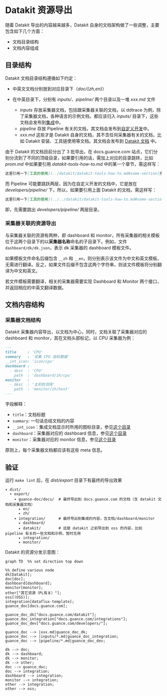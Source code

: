 # Datakit 资源导出

随着 Datakit 导出的内容越来越多，Datakit 自身的文档架构做了一些调整，主要包含如下几个方面：

- 文档目录结构
- 文档内容组成

## 目录结构

Datakit 文档目录结构遵循如下约定：

- 中英文文档分别放到对应目录下（*doc/{zh,en}*）

- 在中英目录下，分别有 *inputs/*、*pipeline/* 两个目录以及一堆 *xxx.md* 文件

  - *inputs* 存放采集器文档，包括跟采集器关联的文档，以 ddtrace 为例，除了采集器文档，各种语言的示例文档，都应该归入 *inputs/* 目录下，这些文档会发布到[集成](https://docs.guance.com/integrations/integration-index/)中。
  - *pipeline* 存放 Pipeline 有关的文档，其文档会发布到[自定义开发](https://docs.guance.com/developers/pipeline/)中。
  - *xxx.md* 这些才是 Datakit 自身的文档，其不含任何采集器有关的文档，比如 Datakit 安装、工具链使用等文档。其文档会发布到 [Datakit 文档](https://docs.guance.com/datakit/) 中。 

由于 Datakit 的文档目前分出了 3 批导出，在 docs.guance.com 站点，它们分别分流到了不同的顶级目录，如果要引用的话，需加上对应的目录跳转，比如 *prom.md* 中如果要引用 *datakit-tools-how-to.md* 中的某一个章节，需这样写：

```markdown
这里引用一下[工具的使用](../datakit/datakit-tools-how-to.md#some-section)方式...
```

而 Pipeline 可能要跳跃两层，因为在自定义开发的文档中，它是放在 *developers/pipeline/* 下，所以，如果要引用上面 Datakit 的文档，需这样写：

```markdown
这里引用一下[工具的使用](../../datakit/datakit-tools-how-to.md#some-section)方式...
```

即，先需要跳出 *developers/pipeline/* 两层目录。

### 采集器关联的资源导出

与采集器关联的资源有两种，即 dashboard 和 monitor，所有采集器的相关模板位于这两个目录下的以**采集器名称**命名的子目录下。例如，文件 `dashboard/dk/dk.json`，表示 dk 采集器的 dashboard 模板文件。

如果模板文件命名后缀包含 `__zh` 和 `__en`，则分别表示该文件为中文和英文模板，无需进行翻译。反之，如果文件后缀不包含这两个字符串，则该文件模板将分别翻译为中文和英文。

若文件模板需要翻译，相关的采集器需要实现 Dashboard 和 Monitor 两个接口，并返回相应的中英文翻译数据。

## 文档内容结构

### 采集器文档结构

Datakit 采集器内容导出，以文档为中心，同时，文档关联了采集器对应的 dashboard 和 monitor，其在文档头部标记，以 CPU 采集器为例：

```markdown
---
title     : 'CPU'
summary   : '采集 CPU 指标数据'
__int_icon: 'icon/cpu'
dashboard :
  - desc  : 'CPU'
    path  : 'dashboard/zh/cpu'
monitor   :
  - desc  : '主机检测库'
    path  : 'monitor/zh/host'
---
```

字段解释：

- `title`：文档标题
- `summary`: 一句话总结文档的内容
- `__int_icon`：集成文档显示时所用的图标目录，参见[这个目录](https://gitee.com/dataflux/dataflux-template/tree/dev/icon)
- `dashboard`：采集器对应的 dashboard 信息，参见[这个目录](https://gitee.com/dataflux/dataflux-template/tree/dev/dashboard)
- `monitor`：采集器对应的 monitor 信息，参见[这个目录](https://gitee.com/dataflux/dataflux-template/tree/dev/monitor)

原则上，每个采集器文档都应该有这些 meta 信息。

## 验证

运行 `make lint` 后，在 *dist/export* 目录下有最终的导出效果

``` shell
▾ dist/
  ▾ export/
    ▾ guance-doc/docs/  # 最终导出到 docs.guance.com 的文档（含 datakit 文档和采集器文档）
      ▸ en/
      ▸ zh/
    ▾ integration/      # 最终导出到集成的内容，含文档/dashboard/monitor
      ▸ dashboard/
      ▸ datakit/        # 这是 datakit 之前导出到 oss 的内容，比如 pipeline 有关的一些文档和示例，暂时无用
      ▸ integration/
      ▸ monitor/
```

Datakit 的资源分发示意图：

```mermaid
graph TD  %% set direction top down

%% define various node
dk[Datakit];
doc[doc];
dashboard[dashboard];
monitor[monitor];
other["其它资源（PL有关）"];
oss[(OSS)];
integration[dataflux-template];
guance_doc[docs.guance.com];

guance_doc_dk["docs.guance.com/datakit"];
guance_doc_integration["docs.guance.com/integrations"];
guance_doc_dev["docs.guance.com/developers/"];

guance_doc --> |xxx.md|guance_doc_dk;
guance_doc --> |inputs/*.md|guance_doc_integration;
guance_doc --> |pipeline/*.md|guance_doc_dev;

dk --> doc;
dk --> dashboard;
dk --> monitor;
dk --> other;
doc --> guance_doc;
doc --> integration;
dashboard --> integration;
monitor --> integration;
other --> integration;
other --> oss;
```
